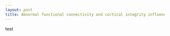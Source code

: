 ```yaml
---
layout: post
title: Abnormal functional connectivity and cortical integrity influence dominant hand motor disability in multiple sclerosis - A
---
```


test